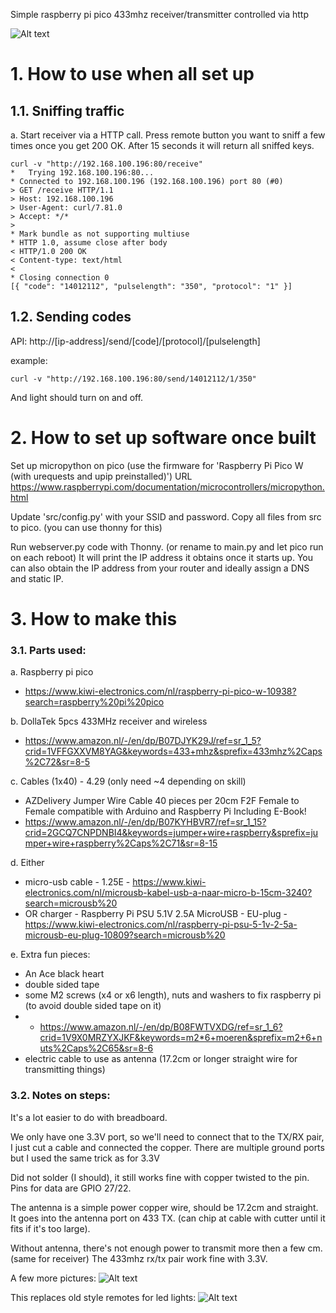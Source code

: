 Simple raspberry pi pico 433mhz receiver/transmitter controlled via http

![Alt text](/pictures/endproduct.jpg "")


# 1. How to use when all set up

## 1.1. Sniffing traffic

a. Start receiver via a HTTP call. Press remote button you want to sniff a few times once you get 200 OK.
   After 15 seconds it will return all sniffed keys.

```
curl -v "http://192.168.100.196:80/receive"
*   Trying 192.168.100.196:80...
* Connected to 192.168.100.196 (192.168.100.196) port 80 (#0)
> GET /receive HTTP/1.1
> Host: 192.168.100.196
> User-Agent: curl/7.81.0
> Accept: */*
> 
* Mark bundle as not supporting multiuse
* HTTP 1.0, assume close after body
< HTTP/1.0 200 OK
< Content-type: text/html
< 
* Closing connection 0
[{ "code": "14012112", "pulselength": "350", "protocol": "1" }]
```

## 1.2. Sending codes

API: http://[ip-address]/send/[code]/[protocol]/[pulselength]

example:
```
curl -v "http://192.168.100.196:80/send/14012112/1/350"
```

And light should turn on and off.


# 2. How to set up software once built

Set up micropython on pico (use the firmware for 'Raspberry Pi Pico W (with urequests and upip preinstalled)')
URL https://www.raspberrypi.com/documentation/microcontrollers/micropython.html

Update 'src/config.py' with your SSID and password.
Copy all files from src to pico. (you can use thonny for this)

Run webserver.py code with Thonny. (or rename to main.py and let pico run on each reboot)
It will print the IP address it obtains once it starts up. You can also obtain the IP address from your router and ideally assign a DNS and static IP.


# 3. How to make this

### 3.1. Parts used:

a. Raspberry pi pico
- https://www.kiwi-electronics.com/nl/raspberry-pi-pico-w-10938?search=raspberry%20pi%20pico

b. DollaTek 5pcs 433MHz receiver and wireless
- https://www.amazon.nl/-/en/dp/B07DJYK29J/ref=sr_1_5?crid=1VFFGXXVM8YAG&keywords=433+mhz&sprefix=433mhz%2Caps%2C72&sr=8-5


c. Cables (1x40) - 4.29 (only need ~4 depending on skill)
- AZDelivery Jumper Wire Cable 40 pieces per 20cm F2F Female to Female compatible with Arduino and Raspberry Pi Including E-Book!
- https://www.amazon.nl/-/en/dp/B07KYHBVR7/ref=sr_1_15?crid=2GCQ7CNPDNBI4&keywords=jumper+wire+raspberry&sprefix=jumper+wire+raspberry%2Caps%2C71&sr=8-15

d. Either
- micro-usb cable - 1.25E - https://www.kiwi-electronics.com/nl/microusb-kabel-usb-a-naar-micro-b-15cm-3240?search=microusb%20
- OR charger - Raspberry Pi PSU 5.1V 2.5A MicroUSB - EU-plug - https://www.kiwi-electronics.com/nl/raspberry-pi-psu-5-1v-2-5a-microusb-eu-plug-10809?search=microusb%20

e. Extra fun pieces:
- An Ace black heart
- double sided tape
- some M2 screws (x4 or x6 length), nuts and washers to fix raspberry pi (to avoid double sided tape on it)
- - https://www.amazon.nl/-/en/dp/B08FWTVXDG/ref=sr_1_6?crid=1V9X0MRZYXJKF&keywords=m2*6+moeren&sprefix=m2+6+nuts%2Caps%2C65&sr=8-6
- electric cable to use as antenna (17.2cm or longer straight wire for transmitting things)


### 3.2. Notes on steps:

It's a lot easier to do with breadboard.

We only have one 3.3V port, so we'll need to connect that to the TX/RX pair, I just cut a cable and connected the copper.
There are multiple ground ports but I used the same trick as for 3.3V

Did not solder (I should), it still works fine with copper twisted to the pin.
Pins for data are GPIO 27/22.

The antenna is a simple power copper wire, should be 17.2cm and straight. It goes into the antenna port on 433 TX. (can chip at cable with cutter until it fits if it's too large).

Without antenna, there's not enough power to transmit more then a few cm. (same for receiver)
The 433mhz rx/tx pair work fine with 3.3V.

A few more pictures:
![Alt text](/pictures/whatsneeded.jpg "")

This replaces old style remotes for led lights:
![Alt text](/pictures/replacement.jpg "")
